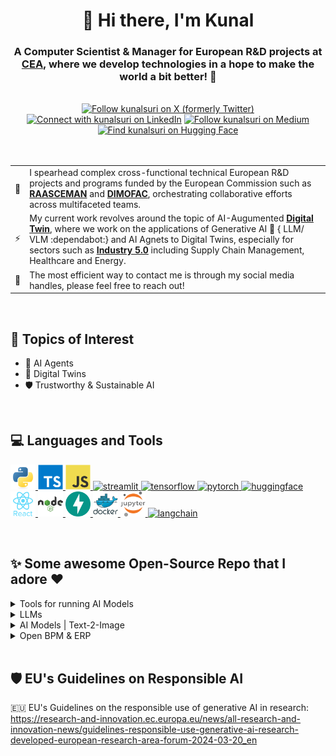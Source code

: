 <h1 align="center">👋 Hi there, I'm Kunal</h1>
<h3 align="center">A Computer Scientist & Manager for European R&D projects at <a href="https://list.cea.fr/en/">CEA</a>, where we develop technologies in a hope to make the world a bit better! 🙏</h3>

</br>

<div align="center">
<a href="https://twitter.com/kunalsuri" target="blank"><img src="https://img.shields.io/twitter/follow/kunalsuri?style=social&logo=x" alt="Follow kunalsuri on X (formerly Twitter)" /></a>
<a href="https://www.linkedin.com/in/kunalsuri/" target="blank"><img src="https://img.shields.io/badge/LinkedIn-Connect-0077B5?style=social&logo=linkedin" alt="Connect with kunalsuri on LinkedIn" /></a>
<a href="https://medium.com/@kunalsuri" target="blank"><img src="https://img.shields.io/badge/Medium-Follow-12100E?style=social&logo=medium" alt="Follow kunalsuri on Medium" /></a>
<a href="https://huggingface.co/kunalsuri" target="blank"><img src="https://img.shields.io/badge/🤗-HuggingFace-yellow?style=social" alt="Find kunalsuri on Hugging Face" /></a>
<br />&nbsp;<br />
</div>

</br>

<table border="0">
    <tr>
        <td>💪</td>
        <td>I spearhead complex cross-functional technical European R&D projects and programs funded by the European Commission such as <b><a href="https://cordis.europa.eu/project/id/101138782">RAASCEMAN</a></b> and <b><a href="https://cordis.europa.eu/project/id/870092">DIMOFAC</a></b>, orchestrating collaborative efforts across multifaceted teams.</td>
    </tr>
    <tr>
        <td>⚡</td>
        <td>My current work revolves around the topic of AI-Augumented <b><a href="https://en.wikipedia.org/wiki/Digital_twin">Digital Twin</a></b>, where we work on the applications of Generative AI 🤖 { LLM/ VLM :dependabot:} and AI Agnets to Digital Twins, especially for sectors such as <b><a href="https://www.plattform-i40.de/IP/Navigation/EN/Industrie40/WhatIsIndustrie40/what-is-industrie40.html">Industry 5.0</a></b> including Supply Chain Management, Healthcare and Energy.</td>
    </tr>
    <tr>
        <td>🤗</td>
        <td>The most efficient way to contact me is through my social media handles, please feel free to reach out!</td>
    </tr>
</table>

</br>

## 🌱  Topics of Interest
- 📖  AI Agents 
- 👥  Digital Twins
- 🛡️  Trustworthy & Sustainable AI

</br>

## 💻  Languages and Tools
<p align="left">
  <a href="https://www.python.org" target="_blank" rel="noreferrer">
    <img src="https://raw.githubusercontent.com/devicons/devicon/master/icons/python/python-original.svg" alt="python" width="40" height="40"/>
  </a>
  <a href="https://www.typescriptlang.org/" target="_blank" rel="noreferrer">
    <img src="https://raw.githubusercontent.com/devicons/devicon/master/icons/typescript/typescript-original.svg" alt="typescript" width="40" height="40"/>
  </a>
  <a href="https://www.javascript.com/" target="_blank" rel="noreferrer">
    <img src="https://raw.githubusercontent.com/devicons/devicon/master/icons/javascript/javascript-original.svg" alt="javascript" width="40" height="40"/>
  </a>
  <a href="https://streamlit.io/" target="_blank" rel="noreferrer">
    <img src="https://streamlit.io/images/brand/streamlit-mark-color.svg" alt="streamlit" width="40" height="40"/>
  </a>
  <a href="https://www.tensorflow.org" target="_blank" rel="noreferrer">
    <img src="https://www.vectorlogo.zone/logos/tensorflow/tensorflow-icon.svg" alt="tensorflow" width="40" height="40"/>
  </a>
  <a href="https://pytorch.org/" target="_blank" rel="noreferrer">
    <img src="https://www.vectorlogo.zone/logos/pytorch/pytorch-icon.svg" alt="pytorch" width="40" height="40"/>
  </a>
  <a href="https://huggingface.co/" target="_blank" rel="noreferrer">
    <img src="https://huggingface.co/front/assets/huggingface_logo-noborder.svg" alt="huggingface" width="40" height="40"/>
  </a>
  <a href="https://reactjs.org/" target="_blank" rel="noreferrer">
    <img src="https://raw.githubusercontent.com/devicons/devicon/master/icons/react/react-original-wordmark.svg" alt="react" width="40" height="40"/>
  </a>
  <a href="https://nodejs.org" target="_blank" rel="noreferrer">
    <img src="https://raw.githubusercontent.com/devicons/devicon/master/icons/nodejs/nodejs-original-wordmark.svg" alt="nodejs" width="40" height="40"/>
  </a>
  <a href="https://fastapi.tiangolo.com/" target="_blank" rel="noreferrer">
    <img src="https://raw.githubusercontent.com/devicons/devicon/master/icons/fastapi/fastapi-original.svg" alt="fastapi" width="40" height="40" onerror="this.onerror=null; this.src='https://fastapi.tiangolo.com/img/logo-margin/logo-teal.png'; this.style='width:40px;height:40px;'"/>
  </a>
  <a href="https://www.docker.com/" target="_blank" rel="noreferrer">
    <img src="https://raw.githubusercontent.com/devicons/devicon/master/icons/docker/docker-original-wordmark.svg" alt="docker" width="40" height="40"/>
  </a>
  <a href="https://jupyter.org/" target="_blank" rel="noreferrer">
    <img src="https://raw.githubusercontent.com/devicons/devicon/master/icons/jupyter/jupyter-original-wordmark.svg" alt="jupyter" width="40" height="40"/>
  </a>
  <a href="https://langchain.com/" target="_blank" rel="noreferrer">
    <img src="https://avatars.githubusercontent.com/u/126733545" alt="langchain" width="40" height="40"/>
  </a>
</p>

</br>

## ✨ Some awesome Open-Source Repo that I adore ❤️

<details>
  <summary> Tools for running AI Models </summary>
  <ul>
    <li><a href="https://github.com/AUTOMATIC1111/stable-diffusion-webui">Stable Diffusion Webui (by AUTOMATIC1111)</a></li>
    <li><a href="https://github.com/lllyasviel/Fooocus">Fooocus GUI</a></li>
    <li><a href="https://github.com/chaiNNer-org/chaiNNer">ChaiNNer</a></li>
    <li><a href="https://github.com/huggingface/chat-ui">HuggingFace Chat</a></li>
    <li><a href="https://github.com/comfyanonymous/ComfyUI">ComfyUI</a></li>
    </a></li>
  </ul>
</details>

<details>
  <summary>LLMs</summary>
  <ul>
    <li><a href="https://huggingface.co/spaces/HuggingFaceH4/open_llm_leaderboard">HuggingFace Open LLM Leaderboard</a></li>
    <li><a href="https://github.com/Hannibal046/Awesome-LLM">Repo of Awesome LLM Projects</a></li>
    <li><a href="https://github.com/ollama/ollama">Ollama</a></li>
    <li><a href="https://github.com/langchain-ai/langchain">LangChain</a></li>
    <li><a href="https://github.com/jerryjliu/llama_index">LlamaIndex</a></li>
  </ul>
</details>

<details>
  <summary>AI Models | Text-2-Image</summary>
  <ul>
    <li><a href="https://github.com/huggingface/diffusers">HuggingFace Diffusers</a></li>
    <li><a href="https://huggingface.co/RunDiffusion">HuggingFace RunDiffusion</a></li>
    <li><a href="https://github.com/huggingface/transformers">HuggingFace Transformers</a></li>
    <li><a href="https://github.com/XPixelGroup/HAT/tree/main">HAT: Hybrid Attention Transformer for Image Restoration</a></li>
    <li><a href="https://huggingface.co/spaces/multimodalart/LoraTheExplorer">HuggingFace LoraTheExplorer</a></li>    
  </ul>
</details>

<details>
  <summary> Open BPM & ERP </summary>
  <ul>
    <li><a href="https://eclipse.dev/papyrus/">Eclipse Papyrus</a></li>
    <li><a href="https://github.com/eclipse-aaspe">Eclipse AASX</a></li>  
    <li><a href="https://github.com/camunda/camunda-modeler">Camunda BPMN Modeler</a></li>
    <li><a href="https://github.com/kunalsuri/odoo">ODOO CRM & ERP</a></li>
  </a></li>
  </ul>
</details>

</br>

## 🛡️ EU's Guidelines on Responsible AI
:european_union: EU's Guidelines on the responsible use of generative AI in research: https://research-and-innovation.ec.europa.eu/news/all-research-and-innovation-news/guidelines-responsible-use-generative-ai-research-developed-european-research-area-forum-2024-03-20_en
